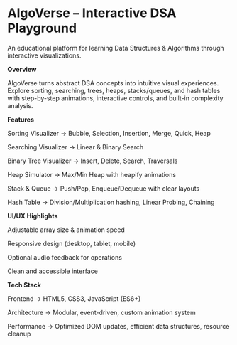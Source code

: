 # AlgoVerse – Interactive DSA Playground

An educational platform for learning Data Structures & Algorithms through interactive visualizations.

**Overview**

AlgoVerse turns abstract DSA concepts into intuitive visual experiences. Explore sorting, searching, trees, heaps, stacks/queues, and hash tables with step-by-step animations, interactive controls, and built-in complexity analysis.

**Features**

Sorting Visualizer → Bubble, Selection, Insertion, Merge, Quick, Heap

Searching Visualizer → Linear & Binary Search

Binary Tree Visualizer → Insert, Delete, Search, Traversals

Heap Simulator → Max/Min Heap with heapify animations

Stack & Queue → Push/Pop, Enqueue/Dequeue with clear layouts

Hash Table → Division/Multiplication hashing, Linear Probing, Chaining

**UI/UX Highlights**

Adjustable array size & animation speed

Responsive design (desktop, tablet, mobile)

Optional audio feedback for operations

Clean and accessible interface

**Tech Stack**

Frontend → HTML5, CSS3, JavaScript (ES6+)

Architecture → Modular, event-driven, custom animation system

Performance → Optimized DOM updates, efficient data structures, resource cleanup